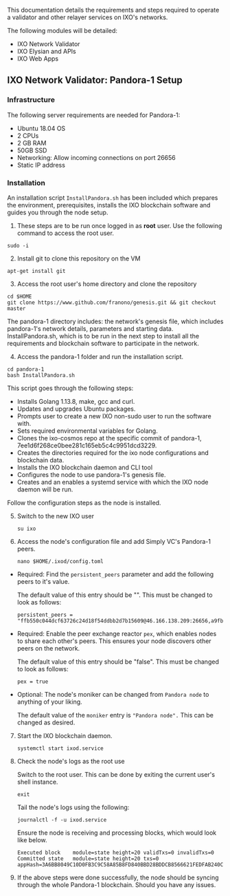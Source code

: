 
  

This documentation details the requirements and steps required to operate a validator and other relayer services on IXO's networks.

  

The following modules will be detailed:

 - IXO Network Validator
 - IXO Elysian and APIs
 - IXO Web Apps

  
  
  
  
  

## IXO Network Validator: Pandora-1 Setup

  

### Infrastructure

  

The following server requirements are needed for Pandora-1:

 - Ubuntu 18.04 OS 
 - 2 CPUs 
 - 2 GB RAM 
 - 50GB SSD 
 - Networking: Allow incoming connections on port 26656 
 - Static IP address

    
### Installation

An installation script `InstallPandora.sh` has been included which prepares the environment, prerequisites, installs the IXO blockchain software and guides you through the node setup.

 1. These steps are to be run once logged in as **root** user. Use the following command to access the root user.

```
sudo -i
```

 2. Install git to clone this repository on the VM
```
apt-get install git
```
 3. Access the root user's home directory and clone the repository
```
cd $HOME
git clone https://www.github.com/franono/genesis.git && git checkout master
```
The pandora-1 directory includes:
the network's genesis file, which includes pandora-1's network details, parameters and starting data.
InstallPandora.sh, which is to be run in the next step to install all the requirements and blockchain software to participate in the network.

4. Access the pandora-1 folder and run the installation script.

```
cd pandora-1
bash InstallPandora.sh
```
This script goes through the following steps:

 - Installs Golang 1.13.8, make, gcc and curl. 
 - Updates and upgrades Ubuntu packages. 
 - Prompts user to create a new IXO non-sudo user to run the software with.
 -  Sets required environmental variables for Golang.
 - Clones the ixo-cosmos repo at the specific commit of pandora-1, 7ee1d6f268ce0bee281c165eb5c4c9951dcd3229. 
 - Creates the directories required for the ixo node configurations and blockchain data.
 - Installs the IXO blockchain daemon and CLI tool
 - Configures the node to use pandora-1's genesis file. 
 - Creates and an enables a systemd service with which the IXO node daemon will be run. 

Follow the configuration steps as the node is installed.

5. Switch to the new IXO user

	```
	su ixo
	```

6. Access the node's configuration file and add Simply VC's Pandora-1 peers.


	```
	nano $HOME/.ixod/config.toml
	```

 - Required: Find the `persistent_peers` parameter and add the following
   peers to it's value.
   
   The default value of this entry should be "". This must be changed to
   look as follows:
   
   ``` 
   persistent_peers = "ffb550c044dcf63726c24d18f54ddbb2d7b15609@46.166.138.209:26656,a9fb4f7437e47b15c8b9f22f4cc960535e21fa99@80.64.208.22:26656"
   ```
  - Required: Enable the peer exchange reactor `pex`, which enables nodes to share each other's peers. This ensures your node discovers other peers on the network.
   
	   The default value of this entry should be "false". This must be changed to
   look as follows:
	   
	``` 
	pex = true 
	```		  
   
 - Optional: The node's moniker can be changed from `Pandora node` to
   anything of your liking.
   
   The default value of the `moniker` entry is `"Pandora node".` This
   can be changed as desired.


7. Start the IXO blockchain daemon.


	```
	systemctl start ixod.service
	```

8. Check the node's logs as the root use

	Switch to the root user. This can be done by exiting the current user's shell instance.
	```
	exit
	```
	Tail the node's logs using the following:
	```
	journalctl -f -u ixod.service
	```

	Ensure the node is receiving and processing blocks, which would look like below.
	```
	Executed block    module=state height=20 validTxs=0 invalidTxs=0
	Committed state   module=state height=20 txs=0 appHash=3A6BB8049C10D0FB3C9C58A85B8FD840BBD28BDDCB8566621FEDFAB240C2FB5C
	```
9. If the above steps were done successfully, the node should be syncing through the whole Pandora-1 blockchain. Should you have any issues.